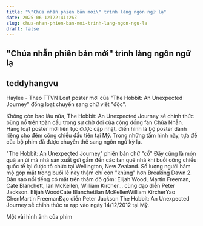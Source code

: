 ```yaml
---
title: "\"Chúa nhẫn phiên bản mới\" trình làng ngôn ngữ lạ"
date: 2025-06-12T22:41:26Z
slug: chua-nhan-phien-ban-moi-trinh-lang-ngon-ngu-la
draft: false
---
```


## "Chúa nhẫn phiên bản mới" trình làng ngôn ngữ lạ

## teddyhangvu

Haylee - Theo TTVN
Loạt poster mới của "The Hobbit: An Unexpected Journey" đồng loạt chuyển sang chữ viết "độc".

Không còn bao lâu nữa, The Hobbit: An Unexpected Journey sẽ chính thức bùng nổ trên toàn cầu trong sự chờ đợi của cộng đồng fan Chúa Nhẫn. Hàng loạt poster mới liên tục được cập nhật, điển hình là bộ poster dành riêng cho đêm công chiếu đầu tiên tại Mỹ. Trong những tấm hình này, tựa đề của bộ phim đã được chuyển thể sang ngôn ngữ kỳ lạ.
 

 

 

 
"The Hobbit: An Unexpected Journey" phiên bản chữ "cổ"
Đây cũng là món quà an ủi mà nhà sản xuất gửi gắm đến các fan quê nhà khi buổi công chiếu quốc tế lại được tổ chức tại Wellington, New Zealand. Số lượng người hâm mộ góp mặt trong buổi lễ này thậm chí còn "khủng" hơn Breaking Dawn 2. Dàn sao nổi tiếng có mặt trên thảm đỏ gồm: Elijah Wood, Martin Freeman, Cate Blanchett, Ian McKellen, William Kircher... cùng đạo diễn Peter Jackson.
 Elijah WoodCate BlanchettIan McKellenWilliam KircherYao ChenMartin FreemanĐạo diễn Peter Jackson
The Hobbit: An Unexpected Journey sẽ chính thức ra rạp vào ngày 14/12/2012 tại Mỹ.
 

 

 

 

  
Một vài hình ảnh của phim